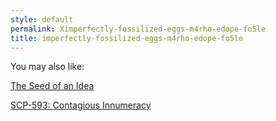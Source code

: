 ```yaml
---
style: default
permalink: Ximperfectly-fossilized-eggs-m4rho-edope-fo5le
title: imperfectly-fossilized-eggs-m4rho-edope-fo5le
---
```

You may also like:

[The Seed of an Idea](http://scp-wiki.net/the-seed-of-an-idea)

[SCP-593: Contagious Innumeracy](http://scp-wiki.net/scp-593)
